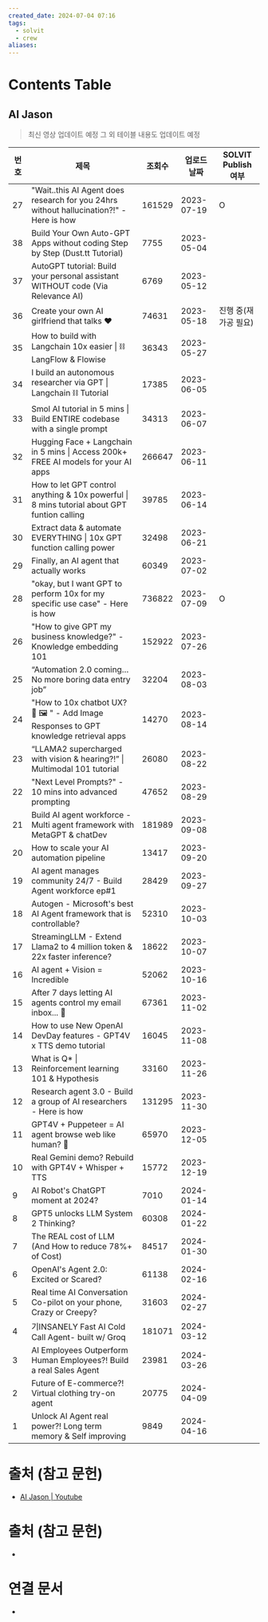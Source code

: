 ```yaml
---
created_date: 2024-07-04 07:16
tags:
  - solvit
  - crew
aliases:
---
```

# Contents Table
## AI Jason
> 최신 영상 업데이트 예정
> 그 외 테이블 내용도 업데이트 예정

| 번호  | 제목                                                                                          | 조회수    | 업로드 날짜     | SOLVIT Publish 여부 |
| --- | ------------------------------------------------------------------------------------------- | ------ | ---------- | ----------------- |
| 27  | "Wait..this AI Agent does research for you 24hrs without hallucination?!" - Here is how     | 161529 | 2023-07-19 | O                 |
| 38  | Build Your Own Auto-GPT Apps without coding Step by Step (Dust.tt Tutorial)                 | 7755   | 2023-05-04 |                   |
| 37  | AutoGPT tutorial: Build your personal assistant WITHOUT code (Via Relevance AI)             | 6769   | 2023-05-12 |                   |
| 36  | Create your own AI girlfriend that talks ❤️                                                 | 74631  | 2023-05-18 | 진행 중(재가공 필요)      |
| 35  | How to build with Langchain 10x easier \| ⛓️ LangFlow & Flowise                             | 36343  | 2023-05-27 |                   |
| 34  | I build an autonomous researcher via GPT \| Langchain ⛓️ Tutorial                           | 17385  | 2023-06-05 |                   |
| 33  | Smol AI tutorial in 5 mins \| Build ENTIRE codebase with a single prompt                    | 34313  | 2023-06-07 |                   |
| 32  | Hugging Face + Langchain in 5 mins \| Access 200k+ FREE AI models for your AI apps          | 266647 | 2023-06-11 |                   |
| 31  | How to let GPT control anything & 10x powerful \| 8 mins tutorial about GPT funtion calling | 39785  | 2023-06-14 |                   |
| 30  | Extract data & automate EVERYTHING \| 10x GPT function calling power                        | 32498  | 2023-06-21 |                   |
| 29  | Finally, an AI agent that actually works                                                    | 60349  | 2023-07-02 |                   |
| 28  | "okay, but I want GPT to perform 10x for my specific use case" - Here is how                | 736822 | 2023-07-09 | O                 |
| 26  | "How to give GPT my business knowledge?" - Knowledge embedding 101                          | 152922 | 2023-07-26 |                   |
| 25  | “Automation 2.0 coming…No more boring data entry job”                                       | 32204  | 2023-08-03 |                   |
| 24  | "How to 10x chatbot UX? 🤖 🖼️ " - Add Image Responses to GPT knowledge retrieval apps      | 14270  | 2023-08-14 |                   |
| 23  | “LLAMA2 supercharged with vision & hearing?!” \| Multimodal 101 tutorial                    | 26080  | 2023-08-22 |                   |
| 22  | "Next Level Prompts?" - 10 mins into advanced prompting                                     | 47652  | 2023-08-29 |                   |
| 21  | Build AI agent workforce - Multi agent framework with MetaGPT & chatDev                     | 181989 | 2023-09-08 |                   |
| 20  | How to scale your AI automation pipeline                                                    | 13417  | 2023-09-20 |                   |
| 19  | AI agent manages community 24/7 - Build Agent workforce ep#1                                | 28429  | 2023-09-27 |                   |
| 18  | Autogen - Microsoft's best AI Agent framework that is controllable?                         | 52310  | 2023-10-03 |                   |
| 17  | StreamingLLM - Extend Llama2 to 4 million token & 22x faster inference?                     | 18622  | 2023-10-07 |                   |
| 16  | AI agent + Vision = Incredible                                                              | 52062  | 2023-10-16 |                   |
| 15  | After 7 days letting AI agents control my email inbox... 📮                                 | 67361  | 2023-11-02 |                   |
| 14  | How to use New OpenAI DevDay features - GPT4V x TTS demo tutorial                           | 16045  | 2023-11-08 |                   |
| 13  | What is Q* \| Reinforcement learning 101 & Hypothesis                                       | 33160  | 2023-11-26 |                   |
| 12  | Research agent 3.0 - Build a group of AI researchers - Here is how                          | 131295 | 2023-11-30 |                   |
| 11  | GPT4V + Puppeteer = AI agent browse web like human? 🤖                                      | 65970  | 2023-12-05 |                   |
| 10  | Real Gemini demo? Rebuild with GPT4V + Whisper + TTS                                        | 15772  | 2023-12-19 |                   |
| 9   | AI Robot's ChatGPT moment at 2024?                                                          | 7010   | 2024-01-14 |                   |
| 8   | GPT5 unlocks LLM System 2 Thinking?                                                         | 60308  | 2024-01-22 |                   |
| 7   | The REAL cost of LLM (And How to reduce 78%+ of Cost)                                       | 84517  | 2024-01-30 |                   |
| 6   | OpenAI's Agent 2.0: Excited or Scared?                                                      | 61138  | 2024-02-16 |                   |
| 5   | Real time AI Conversation Co-pilot on your phone, Crazy or Creepy?                          | 31603  | 2024-02-27 |                   |
| 4   | 기INSANELY Fast AI Cold Call Agent- built w/ Groq                                            | 181071 | 2024-03-12 |                   |
| 3   | AI Employees Outperform Human Employees?! Build a real Sales Agent                          | 23981  | 2024-03-26 |                   |
| 2   | Future of E-commerce?! Virtual clothing try-on agent                                        | 20775  | 2024-04-09 |                   |
| 1   | Unlock AI Agent real power?! Long term memory & Self improving                              | 9849   | 2024-04-16 |                   |

# 출처 (참고 문헌)
- [AI Jason | Youtube](https://www.youtube.com/@AIJasonZ/videos)


# 출처 (참고 문헌)
- 

# 연결 문서
- 